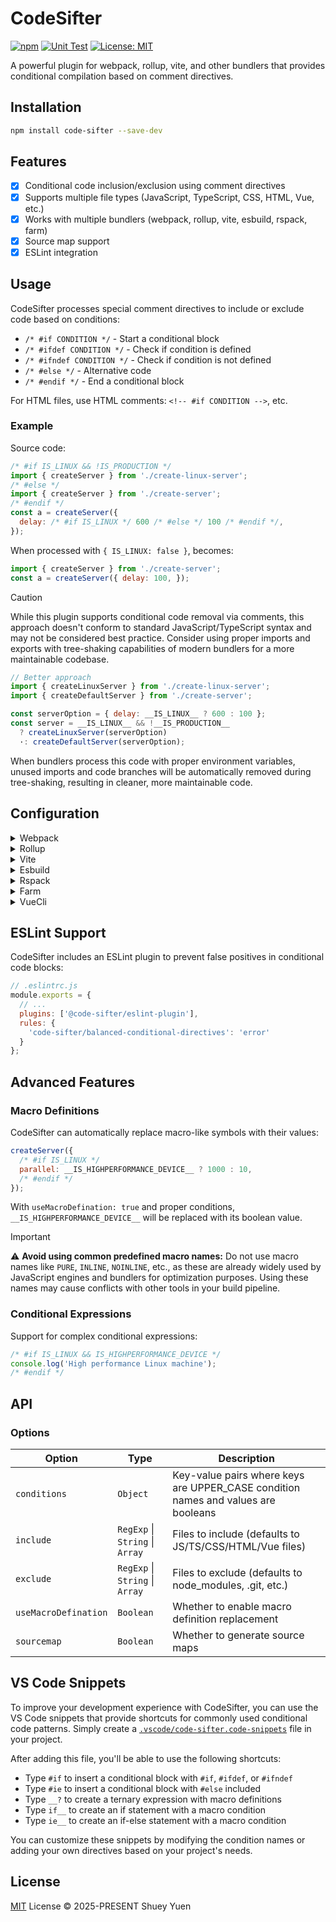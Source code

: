 # CodeSifter

[![npm](https://img.shields.io/npm/v/code-sifter.svg)](https://npmjs.com/package/code-sifter)
[![Unit Test](https://github.com/ShueyYuen/CodeSifter/actions/workflows/unit-test.yml/badge.svg)](https://github.com/ShueyYuen/CodeSifter/actions/workflows/unit-test.yml)
[![License: MIT](https://img.shields.io/badge/License-MIT-yellow.svg)](https://github.com/ShueyYuen/CodeSifter/blob/main/LICENSE)

A powerful plugin for webpack, rollup, vite, and other bundlers that provides conditional compilation based on comment directives.

## Installation

```bash
npm install code-sifter --save-dev
```

## Features

- [x] Conditional code inclusion/exclusion using comment directives
- [x] Supports multiple file types (JavaScript, TypeScript, CSS, HTML, Vue, etc.)
- [x] Works with multiple bundlers (webpack, rollup, vite, esbuild, rspack, farm)
- [x] Source map support
- [x] ESLint integration

## Usage

CodeSifter processes special comment directives to include or exclude code based on conditions:

- `/* #if CONDITION */` - Start a conditional block
- `/* #ifdef CONDITION */` - Check if condition is defined
- `/* #ifndef CONDITION */` - Check if condition is not defined
- `/* #else */` - Alternative code
- `/* #endif */` - End a conditional block

For HTML files, use HTML comments: `<!-- #if CONDITION -->`, etc.

### Example

Source code:
```javascript
/* #if IS_LINUX && !IS_PRODUCTION */
import { createServer } from './create-linux-server';
/* #else */
import { createServer } from './create-server';
/* #endif */
const a = createServer({
  delay: /* #if IS_LINUX */ 600 /* #else */ 100 /* #endif */,
});
```

When processed with `{ IS_LINUX: false }`, becomes:
```javascript
import { createServer } from './create-server';
const a = createServer({ delay: 100, });
```

> [!CAUTION]
> While this plugin supports conditional code removal via comments, this approach doesn't conform to standard JavaScript/TypeScript syntax and may not be considered best practice. Consider using proper imports and exports with tree-shaking capabilities of modern bundlers for a more maintainable codebase.

```javascript
// Better approach
import { createLinuxServer } from './create-linux-server';
import { createDefaultServer } from './create-server';

const serverOption = { delay: __IS_LINUX__ ? 600 : 100 };
const server = __IS_LINUX__ && !__IS_PRODUCTION__
  ? createLinuxServer(serverOption)
  ·: createDefaultServer(serverOption);
```

When bundlers process this code with proper environment variables, unused imports and code branches will be automatically removed during tree-shaking, resulting in cleaner, more maintainable code.

## Configuration

<details>

<summary>Webpack</summary>

example: [playgroud/webpack-example/](https://github.com/ShueyYuen/CodeSifter/tree/main/playground/webpack-example)

```javascript
// webpack.config.js
const CodeSifter = require('code-sifter/webpack');

module.exports = {
  // ...
  plugins: [
    CodeSifter({
      conditions: {
        IS_LINUX: false,
        IS_PRODUCTION: process.env.NODE_ENV === 'production'
      }
    })
  ]
};
```

</details>

<details>

<summary>Rollup</summary>

example: [playground/rollup-example/](https://github.com/ShueyYuen/CodeSifter/tree/main/playground/rollup-example)

```javascript
// rollup.config.js
import CodeSifter from 'code-sifter/rollup';

export default {
  // ...
  plugins: [
    CodeSifter({
      conditions: {
        IS_LINUX: false,
        IS_PRODUCTION: process.env.NODE_ENV === 'production'
      }
    })
  ]
};
```

</details>

<details>

<summary>Vite</summary>

example: [playground/vite-example/](https://github.com/ShueyYuen/CodeSifter/tree/main/playground/vite-example)

```javascript
// vite.config.js
import { defineConfig } from 'vite';
import CodeSifter from 'code-sifter/vite';

export default defineConfig({
  plugins: [
    CodeSifter({
      conditions: {
        IS_LINUX: false,
        IS_PRODUCTION: process.env.NODE_ENV === 'production'
      }
    })
  ]
});
```

</details>

<details>

<summary>Esbuild</summary>

example: [playground/esbuild-example/](https://github.com/ShueyYuen/CodeSifter/tree/main/playground/esbuild-example)

```javascript
// esbuild.config.js
import { build } from 'esbuild';
import CodeSifter from 'code-sifter/esbuild';

build({
  plugins: [
    CodeSifter({
      conditions: {
        IS_LINUX: false,
        IS_PRODUCTION: process.env.NODE_ENV === 'production'
      }
    })
  ],
});
```

</details>

<details>

<summary>Rspack</summary>

example: [playground/rspack-example](https://github.com/ShueyYuen/CodeSifter/tree/main/playground/rspack-example)

```javascript
// rspack.config.js
import CodeSifter from 'code-sifter/rspack';

export default {
  plugins: [
    CodeSifter({
      conditions: {
        IS_LINUX: false,
        IS_PRODUCTION: process.env.NODE_ENV === 'production'
      }
    })
  ]
};
```

</details>

<details>

<summary>Farm</summary>

example: [playground/farm-example](https://github.com/ShueyYuen/CodeSifter/tree/main/playground/farm-example)

```javascript
// farm.config.js
import CodeSifter from 'code-sifter/farm';

export default {
  plugins: [
    CodeSifter({
      conditions: {
        IS_LINUX: false,
        IS_PRODUCTION: process.env.NODE_ENV === 'production'
      }
    })
  ]
};
```

</details>

<details>

<summary>VueCli</summary>

example: [playground/vue-example](https://github.com/ShueyYuen/CodeSifter/tree/main/playground/vue-example)

```javascript
// vue.config.js
const CodeSifter = require('code-sifter/vueCli');

module.exports = {
  // ...
  configureWebpack: {
    plugins: [
      CodeSifter({
        conditions: {
          IS_LINUX: false,
          IS_PRODUCTION: process.env.NODE_ENV === 'production'
        }
      }),
    ]
  }
};
```

</details>

## ESLint Support

CodeSifter includes an ESLint plugin to prevent false positives in conditional code blocks:

```javascript
// .eslintrc.js
module.exports = {
  // ...
  plugins: ['@code-sifter/eslint-plugin'],
  rules: {
    'code-sifter/balanced-conditional-directives': 'error'
  }
};
```

## Advanced Features

### Macro Definitions

CodeSifter can automatically replace macro-like symbols with their values:

```javascript
createServer({
  /* #if IS_LINUX */
  parallel: __IS_HIGHPERFORMANCE_DEVICE__ ? 1000 : 10,
  /* #endif */
});
```

With `useMacroDefination: true` and proper conditions, `__IS_HIGHPERFORMANCE_DEVICE__` will be replaced with its boolean value.

> [!IMPORTANT]
> ⚠️ **Avoid using common predefined macro names:** Do not use macro names like `PURE`, `INLINE`, `NOINLINE`, etc., as these are already widely used by JavaScript engines and bundlers for optimization purposes. Using these names may cause conflicts with other tools in your build pipeline.

### Conditional Expressions

Support for complex conditional expressions:

```javascript
/* #if IS_LINUX && IS_HIGHPERFORMANCE_DEVICE */
console.log('High performance Linux machine');
/* #endif */
```

## API

### Options

| Option               | Type                            | Description                                                                       |
| -------------------- | ------------------------------- | --------------------------------------------------------------------------------- |
| `conditions`         | `Object`                        | Key-value pairs where keys are UPPER_CASE condition names and values are booleans |
| `include`            | `RegExp` \| `String` \| `Array` | Files to include (defaults to JS/TS/CSS/HTML/Vue files)                           |
| `exclude`            | `RegExp` \| `String` \| `Array` | Files to exclude (defaults to node_modules, .git, etc.)                           |
| `useMacroDefination` | `Boolean`                       | Whether to enable macro definition replacement                                    |
| `sourcemap`          | `Boolean`                       | Whether to generate source maps                                                   |

## VS Code Snippets

To improve your development experience with CodeSifter, you can use the VS Code snippets that provide shortcuts for commonly used conditional code patterns. Simply create a [`.vscode/code-sifter.code-snippets`](https://github.com/ShueyYuen/CodeSifter/blob/main/.vscode/code-sifter.code-snippets) file in your project.

After adding this file, you'll be able to use the following shortcuts:

- Type `#if` to insert a conditional block with `#if`, `#ifdef`, or `#ifndef`
- Type `#ie` to insert a conditional block with `#else` included
- Type `__?` to create a ternary expression with macro definitions
- Type `if__` to create an if statement with a macro condition
- Type `ie__` to create an if-else statement with a macro condition

You can customize these snippets by modifying the condition names or adding your own directives based on your project's needs.

## License

[MIT](https://github.com/ShueyYuen/CodeSifter/blob/main/LICENSE) License © 2025-PRESENT Shuey Yuen
